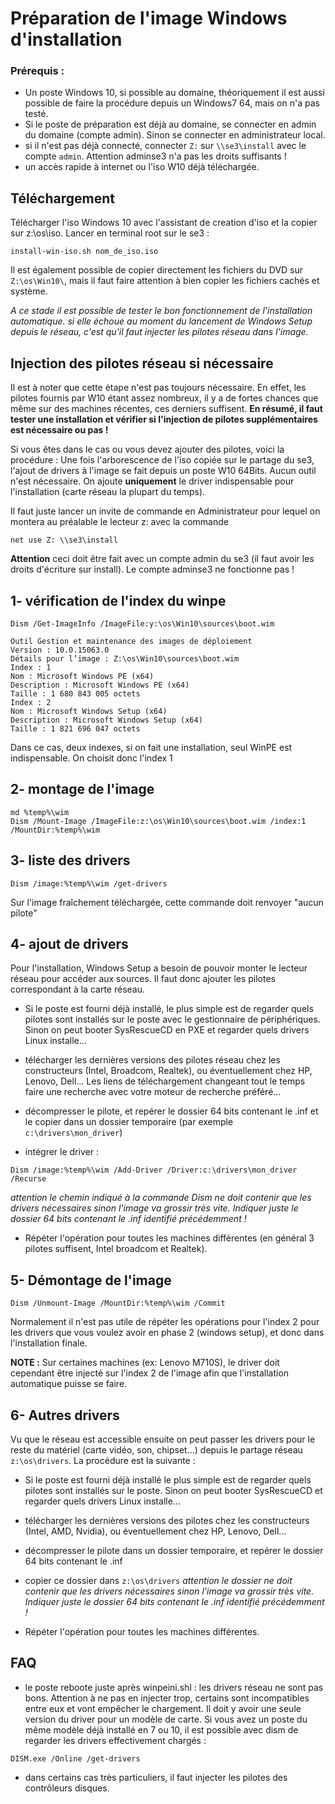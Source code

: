 # Préparation de l'image Windows d'installation

### Prérequis : 
- Un poste Windows 10, si possible au domaine, théoriquement il est aussi possible de faire la procédure depuis un Windows7 64, mais on n'a pas testé.
- Si le poste de préparation est déjà au domaine, se connecter en admin du domaine (compte admin). Sinon se connecter en administrateur local.
- si il n'est pas déjà connecté,  connecter `Z:` sur `\\se3\install` avec le compte `admin`. Attention adminse3 n'a pas les droits suffisants !
- un accès rapide à internet ou l'iso W10 déjà téléchargée.

## Téléchargement
Télécharger l'iso Windows 10 avec l'assistant de creation d'iso et la copier sur z:\os\iso. 
Lancer  en terminal root sur le se3 :
```
install-win-iso.sh nom_de_iso.iso
``` 
Il est également possible de copier directement les fichiers du DVD sur `Z:\os\Win10\`, mais il faut faire attention à bien copier les fichiers cachés et système.

_A ce stade il est possible de tester le bon fonctionnement de l'installation automatique. si elle échoue au moment du lancement de Windows Setup depuis le réseau, c'est qu'il faut injecter les pilotes réseau dans l'image._

## Injection des pilotes réseau si nécessaire

Il est à noter que cette étape n'est pas toujours nécessaire. En effet, les pilotes fournis par W10 étant assez nombreux, il y a de fortes chances que même sur des machines récentes, ces derniers suffisent. **En résumé, il faut tester une installation et vérifier si l'injection de pilotes supplémentaires est nécessaire ou pas !** 

Si vous êtes dans le cas ou vous devez ajouter des pilotes, voici la procédure :
Une fois l'arborescence de l'iso copiée sur le partage du se3, l'ajout de drivers à l'image se fait depuis un poste W10 64Bits. Aucun outil n'est nécessaire. 
On ajoute **uniquement** le driver indispensable pour l'installation (carte réseau la plupart du temps).

Il faut juste lancer un invite de commande en Administrateur pour lequel on montera au préalable le lecteur z: avec la commande
```
net use Z: \\se3\install
```
**Attention** ceci doit être fait avec un compte admin du se3 (il faut avoir les droits d'écriture sur install). Le compte adminse3 ne fonctionne pas !

1- vérification de l'index du winpe
--------------------------------

```
Dism /Get-ImageInfo /ImageFile:y:\os\Win10\sources\boot.wim
```
```
Outil Gestion et maintenance des images de déploiement
Version : 10.0.15063.0
Détails pour l’image : Z:\os\Win10\sources\boot.wim
Index : 1
Nom : Microsoft Windows PE (x64)
Description : Microsoft Windows PE (x64)
Taille : 1 680 843 005 octets
Index : 2
Nom : Microsoft Windows Setup (x64)
Description : Microsoft Windows Setup (x64)
Taille : 1 821 696 047 octets
```
Dans ce cas, deux indexes, si on fait une installation, seul WinPE est indispensable. On choisit donc l'index 1

2- montage de l'image
-------------------------

```
md %temp%\wim
Dism /Mount-Image /ImageFile:z:\os\Win10\sources\boot.wim /index:1 /MountDir:%temp%\wim
```

3- liste des drivers
--------------------
```
Dism /image:%temp%\wim /get-drivers
```
Sur l'image fraîchement téléchargée, cette commande doit renvoyer "aucun pilote"

4- ajout de drivers
---
Pour l'installation, Windows Setup a besoin de pouvoir monter le lecteur réseau pour accéder aux sources. Il faut donc ajouter les pilotes correspondant à la carte réseau. 

* Si le poste est fourni déjà installé, le plus simple est de regarder quels pilotes sont installés sur le poste avec le gestionnaire de périphériques. Sinon on peut booter SysRescueCD en PXE et regarder quels drivers Linux installe...
* télécharger les dernières versions des pilotes réseau chez les constructeurs (Intel, Broadcom, Realtek), ou éventuellement chez HP, Lenovo, Dell... Les liens de téléchargement changeant tout le temps faire une recherche avec votre moteur de recherche préféré...

* décompresser le pilote, et repérer le dossier 64 bits contenant le .inf
 et le copier dans un dossier temporaire (par exemple `c:\drivers\mon_driver`)
* intégrer le driver :
```
Dism /image:%temp%\wim /Add-Driver /Driver:c:\drivers\mon_driver /Recurse
```
_attention le chemin indiqué à la commande Dism ne doit contenir que les drivers nécessaires sinon l'image va grossir très vite. Indiquer juste le dossier 64 bits contenant le .inf identifié précédemment !_  

* Répéter l'opération pour toutes les machines différentes (en général 3 pilotes suffisent, Intel broadcom et Realtek).

5- Démontage de l'image
----
```
Dism /Unmount-Image /MountDir:%temp%\wim /Commit
```


Normalement il n'est pas utile de répéter les opérations pour l'index 2 pour les drivers que vous voulez avoir en phase 2 (windows setup), et donc dans l'installation finale. 

**NOTE :** 
Sur certaines machines (ex: Lenovo M710S), le driver doit cependant être injecté sur l'index 2 de l'image afin que l'installation automatique puisse se faire.

6- Autres drivers
---
Vu que le réseau est accessible ensuite on peut passer les drivers pour le reste du matériel (carte vidéo, son, chipset...) depuis le partage réseau  `z:\os\drivers`. 
La procédure est la suivante : 
* Si le poste est fourni déjà installé le plus simple est de regarder quels pilotes sont installés sur le poste. Sinon on peut booter SysRescueCD et regarder quels drivers Linux installe...
* télécharger les dernières versions des pilotes chez les constructeurs (Intel, AMD, Nvidia), ou éventuellement chez HP, Lenovo, Dell...
* décompresser le pilote dans un dossier temporaire, et repérer le dossier 64 bits contenant le .inf
* copier ce dossier dans `z:\os\drivers`
_attention le dossier ne doit contenir que les drivers nécessaires sinon l'image va grossir très vite. Indiquer juste le dossier 64 bits contenant le .inf identifié précédemment !_  

* Répéter l'opération pour toutes les machines différentes.

 
## FAQ
 - le poste reboote  juste après winpeini.shl : les drivers réseau ne sont pas bons. Attention à ne pas en injecter trop, certains sont incompatibles entre eux et vont empêcher le chargement. Il doit y avoir une seule version du driver pour un modèle de carte. Si vous avez un poste du même modèle déjà installé en 7 ou 10, il est possible avec dism de regarder les drivers effectivement chargés : 
 ```
 DISM.exe /Online /get-drivers
 ```
 - dans certains cas très particuliers, il faut injecter les pilotes des contrôleurs disques. 
 
